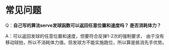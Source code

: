 # 常见问题

Q：**自己写的算法serve发球函数可以返回任意位置和速度吗？
是否消耗体力？**

A：可以返回发球的任意位置和速度，但要符合反弹1-2次的强制要求，
由于没有移动球拍，所以不消耗体力值。但发球方不能实施跑位，所以算是抵消先手优势。

